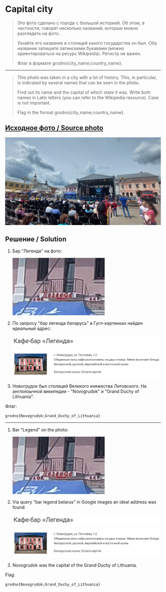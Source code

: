 # Capital city

> Это фото сделано с городе с большой историей. Об этом, в частности, говорят несколько названий, которые можно разглядеть на фото.
>
> Узнайте его название и столицей какого государства он был. Оба название запишите латинскими букавами (можно ориентироваться на ресурс Wikipedia). Регистр не важен.
>
> Флаг в формате grodno{city_name;country_name}.

---

> This photo was taken in a city with a lot of history. This, in particular, is indicated by several names that can be seen in the photo.
>
> Find out its name and the capital of which state it was. Write both names in Latin letters (you can refer to the Wikipedia resource). Case is not important.
>
> Flag in the format grodno{city_name;country_name}.

## [Исходное фото / Source photo](capital_sity.jpg)

![Фото / Photo](capital_sity.jpg)

## Решение / Solution

1. Бар "Легенда" на фото:

   ![Легенда](legend.png)

2. По запросу "бар легенда беларусь" в Гугл-картинках найден идеальный адрес:

   ![Адрес](address.png)

3. Новогрудок был столицей Великого княжества Литовского. На англоязычной википедии - "Novogrudok" и
   "Grand Duchy of Lithuania".

Флаг:

```plain
grodno{Novogrudok;Grand_Duchy_of_Lithuania}
```

---

1. Bar "Legend" on the photo:

   ![Legend](legend.png)

2. Via query "bar legend belarus" in Google images an ideal address was found:

   ![Address](address.png)

3. Novogrudok was the capital of the Grand Duchy of Lithuania.

Flag:

```plain
grodno{Novogrudok;Grand_Duchy_of_Lithuania}
```
